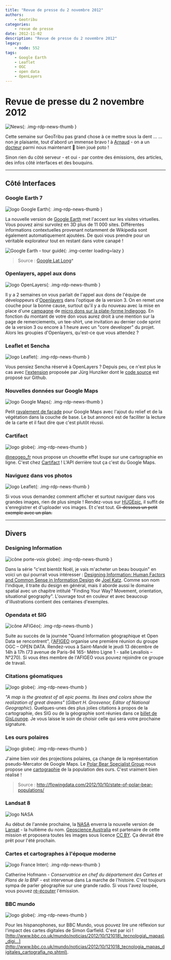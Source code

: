 ```yaml
---
title: "Revue de presse du 2 novembre 2012"
authors:
    - Geotribu
categories:
    - revue de presse
date: 2012-11-02
description: "Revue de presse du 2 novembre 2012"
legacy:
    - node: 552
tags:
    - Google Earth
    - Leaflet
    - OGC
    - open data
    - OpenLayers
---
```


# Revue de presse du 2 novembre 2012

![News](https://cdn.geotribu.fr/img/internal/icons-rdp-news/news.png "Icône news générique"){: .img-rdp-news-thumb }

Cette semaine sur GeoTribu pas grand chose à ce mettre sous la dent ... ... non je plaisante, tout d'abord un immense bravo ! à [Arnaud](https://twitter.com/geotribu) - on a un [docteur](http://www.geotribu.net/node/551) parmi nous maintenant :slightly_smiling_face: bien joué poto !

Sinon rien du côté serveur - et oui - par contre des émissions, des articles, des infos côté interfaces et des bouquins.

----

## Côté Interfaces

### Google Earth 7

![logo Google Earth](https://cdn.geotribu.fr/img/logos-icones/entreprises_association/google/googleearth.png "logo Google Earth"){: .img-rdp-news-thumb }

La nouvelle version de [Google Earth](http://www.google.fr/earth/index.html) met l'accent sur les visites virtuelles. Vous pouvez ainsi survolez en 3D plus de 11 000 sites. Différentes informations contextuelles provenant notamment de Wikipedia sont également automatiquement ajoutées. De quoi vous prendre pour un véritable explorateur tout en restant dans votre canapé !

![Google Earth - tour guidé](https://cdn.geotribu.fr/img/articles-blog-rdp/capture-ecran/reupload/google_earth_tour_guide.jpg " Tour guidé de la Terre sur Google Earth"){: .img-center loading=lazy }

> Source : [Google Lat Long](http://google-latlong.blogspot.fr/2012/10/explore-world-with-tour-guide-and-3d.html)*

### Openlayers, appel aux dons

![logo OpenLayers](https://cdn.geotribu.fr/img/logos-icones/logiciels_librairies/openlayers.png "logo OpenLayers"){: .img-rdp-news-thumb }

Il y a 2 semaines on vous parlait de l'appel aux dons de l'équipe de développeurs d'[Openlayers](https://openlayers.org/) dans l'optique de la version 3. On en remet une couche pour la bonne cause, surtout qu'il y a du nouveau avec la mise en place d'une [campagne](https://openlayers.org/blog/2012/11/01/crowdfunding-openlayers-3/) de [micro dons sur la plate-forme Indiegogo](http://www.indiegogo.com/ol3). En fonction du montant de votre don vous aurez droit à une mention sur la page de remerciements, un tee-shirt, une invitation au dernier code sprint de la version 3 ou encore à 1 heure avec un "core developer" du projet. Alors les groupies d'Openlayers, qu'est-ce que vous attendez ?

### Leaflet et Sencha

![logo Leaflet](https://cdn.geotribu.fr/img/logos-icones/logiciels_librairies/leaflet.png "logo Leaflet"){: .img-rdp-news-thumb }

Vous pensiez Sencha réservé à OpenLayers ? Depuis peu, ce n'est plus le cas avec [l'extension](https://market.sencha.com/users/162/extensions/177) proposée par Jürg Hunziker dont le [code source](https://github.com/tschortsch/Ext.ux.LeafletMap) est proposé sur Github.

### Nouvelles données sur Google Maps

![logo Google Maps](https://cdn.geotribu.fr/img/logos-icones/entreprises_association/google/google_maps.png "logo Google Maps"){: .img-rdp-news-thumb }

Petit [ravalement de façade](http://google-latlong.blogspot.com/2012/10/get-better-view-of-natural-geography.html) pour Google Maps avec l'ajout du relief et de la végétation dans la couche de base. Le but annoncé est de faciliter la lecture de la carte et il faut dire que c'est plutôt réussi.

### Cartifact

![logo globe](https://cdn.geotribu.fr/img/internal/icons-rdp-news/world.png "Icône de globe"){: .img-rdp-news-thumb }

[@neogeo\_fr](https://twitter.com/neogeo_fr) nous propose un chouette effet loupe sur une cartographie en ligne. C'est chez [Cartifact](http://maps.cartifact.com/lany/) ! L'API derrière tout ça c'est du Google Maps.

### Naviguez dans vos photos

![logo Leaflet](https://cdn.geotribu.fr/img/logos-icones/logiciels_librairies/leaflet.png "logo Leaflet"){: .img-rdp-news-thumb }

Si vous vous demandez comment afficher et surtout naviguer dans vos grandes images, rien de plus simple ! Rendez-vous sur [HUGEpic](http://hugepic.io/), il suffit de s'enregistrer et d'uploader vos images. Et c'est tout. ~~Ci-dessous un petit exemple avec un plan.~~

----

## Divers

### Designing Information

![icône porte-voix globe](https://cdn.geotribu.fr/img/internal/icons-rdp-news/journalisme.png "icône porte-voix globe"){: .img-rdp-news-thumb }

Dans la série "c'est bientôt Noël, je vais m'acheter un beau bouquin" en voici un qui pourrait vous intéresser : [Designing Information: Human Factors and Common Sense in Information Design](http://www.wiley.com/WileyCDA/WileyTitle/productCd-111834197X,descCd-tableOfContents.html) de [Joel Katz](http://www.joelkatzdesign.com/index.html). Comme son nom l'indique, il traite du design en général, mais il aborde aussi le domaine spatial avec un chapitre intitulé "Finding Your Way? Movement, orientation, situational geography". L'ouvrage tout en couleur et avec beaucoup d'illustrations contient des centaines d'exemples.

### Opendata et SIG

![icône AFIGéo](https://cdn.geotribu.fr/img/logos-icones/entreprises_association/afigeo.png "icône AFIGéo"){: .img-rdp-news-thumb }

Suite au succès de la journée "Quand Information géographique et Open Data se rencontrent", l['AFIGEO](http://www.afigeo.asso.fr/voir-toutes-les-news/631-le-gt-ogc-de-lafigeo-setend-a-la-problematique-open-data-participez-a-la-reunion-du-13-dec-2012.html) organise une première réunion du groupe OGC – OPEN DATA. Rendez-vous à Saint-Mandé le jeudi 13 décembre de 14h à 17h (73 avenue de Paris-94 165- Métro Ligne 1 - salle Levallois – N°270). Si vous êtes membre de l'AFIGEO vous pouvez rejoindre ce groupe de travail.

### Citations géomatiques

![logo globe](https://cdn.geotribu.fr/img/internal/icons-rdp-news/world.png "Icône de globe"){: .img-rdp-news-thumb }

*"A map is the greatest of all epic poems. Its lines and colors show the realization of great dreams"* (*Gilbert H. Grosvenor, Editor of National Geographic*). Quelques-unes des plus jolies citations à propos de la cartographie, des SIG ou de la géographie sont réunies dans ce [billet de GisLounge](http://gislounge.com/gis-quotes/). Je vous laisse le soin de choisir celle qui sera votre prochaine signature.

### Les ours polaires

![logo globe](https://cdn.geotribu.fr/img/internal/icons-rdp-news/world.png "Icône de globe"){: .img-rdp-news-thumb }

J'aime bien voir des projections polaires, ça change de la représentation pseudo-Mercator de Google Maps. Le [Polar Bear Specialist Group](http://pbsg.npolar.no/en/) nous propose une [cartographie](http://pbsg.npolar.no/en/dynamic/app/) de la population des ours. C'est vraiment bien réalisé !

> Source : <http://flowingdata.com/2012/10/10/state-of-polar-bear-populations/>

### Landsat 8

![logo NASA](https://cdn.geotribu.fr/img/logos-icones/entreprises_association/nasa.png "logo NASA")

Au début de l'année prochaine, la [NASA](http://landsat.usgs.gov/) enverra la nouvelle version de [Lansat](https://en.wikipedia.org/wiki/Landsat_program) - la huitième du nom. [Geoscience Australia](http://www.ga.gov.au/) est partenaire de cette mission et proposera toutes les images sous licence [CC BY](http://creativecommons.org/weblog/entry/34428). Ça devrait être prêt pour l'été prochain.

### Cartes et cartographes à l'époque moderne

![logo France Inter](https://cdn.geotribu.fr/img/logos-icones/divers/franceinter.png "logo France Inter"){: .img-rdp-news-thumb }

Catherine Hofmann - *Conservatrice en chef du département des Cartes et Plans de la BNF* - est intervenue dans La marche de l'histoire. C'est toujours sympa de parler géographie sur une grande radio. Si vous l'avez loupée, vous pouvez [ré-écouter](http://www.franceinter.fr/emission-la-marche-de-l-histoire-cartes-et-cartographes-a-l-epoque-moderne) l'émission.

### BBC mundo

![logo globe](https://cdn.geotribu.fr/img/internal/icons-rdp-news/world.png "Icône de globe"){: .img-rdp-news-thumb }

Pour les hispanophones, sur BBC Mundo, vous pouvez lire une réflexion sur l'impact des cartes digitales de Simon Garfield. C'est par ici ! [http://www.bbc.co.uk/mundo/noticias/2012/10/121018\_tecnologia\_mapas\_digi...](http://www.bbc.co.uk/mundo/noticias/2012/10/121018_tecnologia_mapas_digitales_cartografia_np.shtml).
